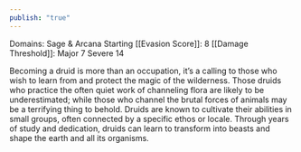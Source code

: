 ```yaml
---
publish: "true"
---
```


Domains: Sage & Arcana
Starting [[Evasion Score]]: 8
[[Damage Threshold]]: 
	Major 7
	Severe 14
		
Becoming a druid is more than an occupation, it’s a calling to those who wish to learn from and protect the magic of the wilderness. Those druids who practice the often quiet work of channeling flora are likely to be underestimated; while those who channel the brutal forces of animals may be a terrifying thing to behold. Druids are known to cultivate their abilities in small groups, often connected by a specific ethos or locale. Through years of study and dedication, druids can learn to transform into beasts and shape the earth and all its organisms.